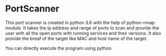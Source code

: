 # PortScanner

This port scanner is created in python 3.6 with the help of python-nmap module.
It takes the ip address and range of ports to scan and provide the user with all the open ports with running services and their versions.
It also provide the breaf of the target like MAC and host name of the target.

You can directly execute the program using python.
